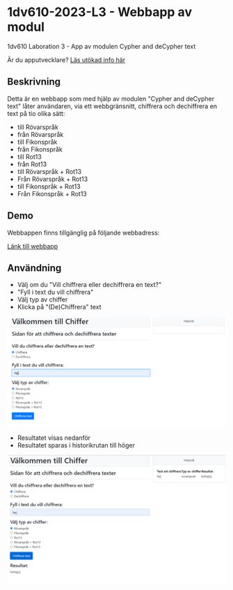 # 1dv610-2023-L3 - Webbapp av modul
1dv610 Laboration 3 - App av modulen Cypher and deCypher text

Är du apputvecklare? [Läs utökad info här](./README_APP_DEV.md)

## Beskrivning
Detta är en webbapp som med hjälp av modulen "Cypher and deCypher text" låter användaren, via ett webbgränsnitt, chiffrera och dechiffrera en text på tio olika sätt:

- till Rövarspråk
- från Rövarspråk
- till Fikonspråk
- från Fikonspråk
- till Rot13
- från Rot13
- till Rövarspråk + Rot13
- Från Rövarspråk + Rot13
- till Fikonspråk + Rot13
- Från Fikonspråk + Rot13

## Demo
Webbappen finns tillgänglig på följande webbadress:

[Länk till webbapp](https://webflex.se/chifferapp/)

## Användning
- Välj om du "Vill chiffrera eller dechiffrera en text?"
- "Fyll i text du vill chiffrera"
- Välj typ av chiffer
- Klicka på "(De)Chiffrera" text

![Användning bild 1](/images/usage1.PNG)

- Resultatet visas nedanför
- Resultatet sparas i historikrutan till höger

![Användning bild 2](/images/usage2.PNG)

